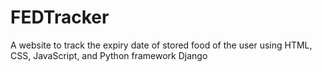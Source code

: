 # FEDTracker
A website to track the expiry date of stored food of the user using HTML, CSS, JavaScript, and Python framework Django
